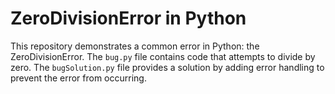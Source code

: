 # ZeroDivisionError in Python

This repository demonstrates a common error in Python: the ZeroDivisionError.  The `bug.py` file contains code that attempts to divide by zero. The `bugSolution.py` file provides a solution by adding error handling to prevent the error from occurring. 